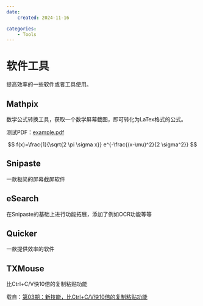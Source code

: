 ```yaml
---
date:
    created: 2024-11-16

categories:
    - Tools
---
```

# 软件工具

提高效率的一些软件或者工具使用。
<!-- more -->

## Mathpix

数学公式转换工具，获取一个数学屏幕截图，即可转化为LaTex格式的公式。

测试PDF：[example.pdf](https://mathpix.com/examples.pdf)


$$
f(x)=\frac{1}{\sqrt{2 \pi \sigma x}} e^{-\frac{(x-\mu)^2}{2 \sigma^2}}
$$

## Snipaste

一款极简的屏幕截屏软件

## eSearch

在Snipaste的基础上进行功能拓展，添加了例如OCR功能等等

## Quicker

一款提供效率的软件


## TXMouse

比Ctrl+C/V快10倍的复制粘贴功能

载自：[第03期：新技能，比Ctrl+C/V快10倍的复制粘贴功能](https://sspai.com/post/32331)
